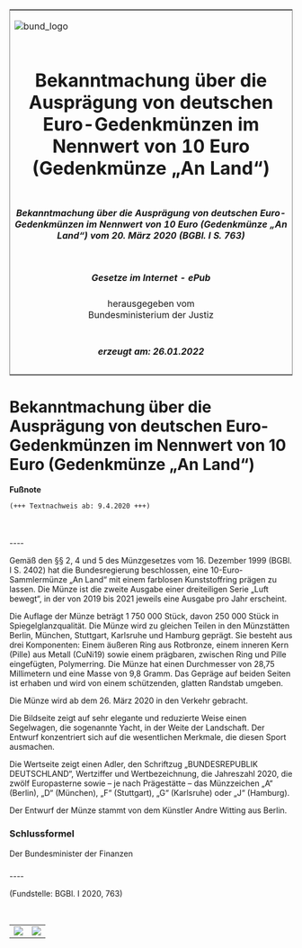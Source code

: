 <span id="DECKBLATT.html"></span>

<table border="0" frame="border" width="100%">

<tr valign="top">

<td align="left">

![bund\_logo](BfJ_2021_Web_de_de.gif)

</td>

<td align="right">

 

</td>

</tr>

<tr align="center" valign="middle">

<td colspan="2">

# Bekanntmachung über die Ausprägung von deutschen Euro-Gedenkmünzen im Nennwert von 10 Euro (Gedenkmünze „An Land“)

</td>

</tr>

<tr align="center" valign="middle">

<td colspan="2">

##### Bekanntmachung über die Ausprägung von deutschen Euro-Gedenkmünzen im Nennwert von 10 Euro (Gedenkmünze „An Land“) vom 20. März 2020 (BGBl. I S. 763)

</td>

</tr>

<tr align="center" valign="middle">

<td colspan="2">

  
  

##### Gesetze im Internet - ePub  
  
herausgegeben vom  
Bundesministerium der Justiz

</td>

</tr>

<tr align="center" valign="bottom">

<td colspan="2">

  
  

##### erzeugt am: 26.01.2022

</td>

</tr>

</table>

<span id="BJNR076300020.html"></span>

# Bekanntmachung über die Ausprägung von deutschen Euro-Gedenkmünzen im Nennwert von 10 Euro (Gedenkmünze „An Land“)

<div>

  
**Fußnote**

<div class="jnhtml">

<div>

<div class="jurAbsatz">

  

``` 
(+++ Textnachweis ab: 9.4.2020 +++)

 
```

</div>

</div>

</div>

</div>

<span id="BJNR076300020BJNE000100000.html"></span>

###   
\----

<div>

<div class="jnhtml">

<div>

<div class="jurAbsatz">

Gemäß den §§ 2, 4 und 5 des Münzgesetzes vom 16. Dezember 1999 (BGBl. I
S. 2402) hat die Bundesregierung beschlossen, eine 10-Euro-Sammlermünze
„An Land“ mit einem farblosen Kunststoffring prägen zu lassen. Die
Münze ist die zweite Ausgabe einer dreiteiligen Serie „Luft bewegt“, in
der von 2019 bis 2021 jeweils eine Ausgabe pro Jahr erscheint.

</div>

<div class="jurAbsatz">

Die Auflage der Münze beträgt 1 750 000 Stück, davon 250 000 Stück in
Spiegelglanzqualität. Die Münze wird zu gleichen Teilen in den
Münzstätten Berlin, München, Stuttgart, Karlsruhe und Hamburg geprägt.
Sie besteht aus drei Komponenten: Einem äußeren Ring aus Rotbronze,
einem inneren Kern (Pille) aus Metall (CuNi19) sowie einem prägbaren,
zwischen Ring und Pille eingefügten, Polymerring. Die Münze hat einen
Durchmesser von 28,75 Millimetern und eine Masse von 9,8 Gramm. Das
Gepräge auf beiden Seiten ist erhaben und wird von einem schützenden,
glatten Randstab umgeben.

</div>

<div class="jurAbsatz">

Die Münze wird ab dem 26. März 2020 in den Verkehr gebracht.

</div>

<div class="jurAbsatz">

Die Bildseite zeigt auf sehr elegante und reduzierte Weise einen
Segelwagen, die sogenannte Yacht, in der Weite der Landschaft. Der
Entwurf konzentriert sich auf die wesentlichen Merkmale, die diesen
Sport ausmachen.

</div>

<div class="jurAbsatz">

Die Wertseite zeigt einen Adler, den Schriftzug „BUNDESREPUBLIK
DEUTSCHLAND“, Wertziffer und Wertbezeichnung, die Jahreszahl 2020, die
zwölf Europasterne sowie – je nach Prägestätte – das Münzzeichen „A“
(Berlin), „D“ (München), „F“ (Stuttgart), „G“ (Karlsruhe) oder „J“
(Hamburg).

</div>

<div class="jurAbsatz">

Der Entwurf der Münze stammt von dem Künstler Andre Witting aus Berlin.

</div>

</div>

</div>

</div>

<span id="BJNR076300020BJNE000200000.html"></span>

### Schlussformel  

<div>

<div class="jnhtml">

<div>

<div class="jurAbsatz">

<span class="SP">Der Bundesminister der Finanzen</span>

</div>

</div>

</div>

</div>

<span id="BJNR076300020BJNE000300000.html"></span>

###   
\----

<div>

<div class="jnhtml">

<div>

<div class="jurAbsatz">

<div class="kommentar_Fundstelle">

(Fundstelle: BGBl. I 2020, 763)

</div>

</div>

<div class="jurAbsatz">

 

</div>

|                                   |                                   |
| :-------------------------------: | :-------------------------------: |
| ![](bgbl1_2020_j0763-1_0010.jpeg) | ![](bgbl1_2020_j0763-1_0020.jpeg) |

</div>

</div>

</div>
